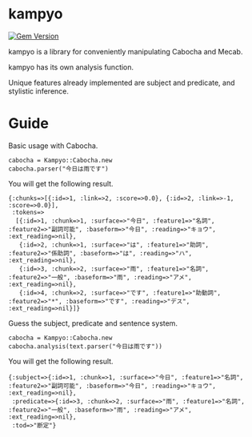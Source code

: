 

# kampyo

[![Gem Version](https://badge.fury.io/rb/kampyo.svg)](https://badge.fury.io/rb/kampyo)

kampyo is a library for conveniently manipulating Cabocha and Mecab.

kampyo has its own analysis function.

Unique features already implemented are subject and predicate, and stylistic inference.

# Guide

Basic usage with Cabocha.

```
cabocha = Kampyo::Cabocha.new
cabocha.parser("今日は雨です")
```

You will get the following result.

```
{:chunks=>[{:id=>1, :link=>2, :score=>0.0}, {:id=>2, :link=>-1, :score=>0.0}],
 :tokens=>
  [{:id=>1, :chunk=>1, :surface=>"今日", :feature1=>"名詞", :feature2=>"副詞可能", :baseform=>"今日", :reading=>"キョウ", :ext_reading=>nil},
   {:id=>2, :chunk=>1, :surface=>"は", :feature1=>"助詞", :feature2=>"係助詞", :baseform=>"は", :reading=>"ハ", :ext_reading=>nil},
   {:id=>3, :chunk=>2, :surface=>"雨", :feature1=>"名詞", :feature2=>"一般", :baseform=>"雨", :reading=>"アメ", :ext_reading=>nil},
   {:id=>4, :chunk=>2, :surface=>"です", :feature1=>"助動詞", :feature2=>"*", :baseform=>"です", :reading=>"デス", :ext_reading=>nil}]}
```

Guess the subject, predicate and sentence system.

```
cabocha = Kampyo::Cabocha.new
cabocha.analysis(text.parser("今日は雨です"))
```

You will get the following result.

```
{:subject=>{:id=>1, :chunk=>1, :surface=>"今日", :feature1=>"名詞", :feature2=>"副詞可能", :baseform=>"今日", :reading=>"キョウ", :ext_reading=>nil},
 :predicate=>{:id=>3, :chunk=>2, :surface=>"雨", :feature1=>"名詞", :feature2=>"一般", :baseform=>"雨", :reading=>"アメ", :ext_reading=>nil},
 :tod=>"断定"}
```